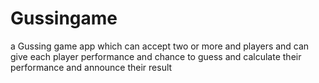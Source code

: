 # Gussingame
a Gussing game app which can accept two or more and players and can give each player performance and chance to guess and calculate their performance and announce their result
